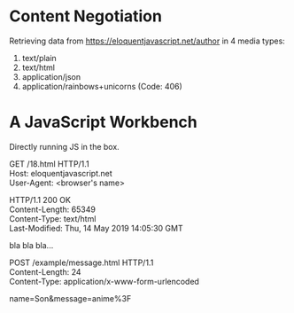 # Content Negotiation
Retrieving data from https://eloquentjavascript.net/author in 4 media types:

1. text/plain
1. text/html
1. application/json
1. application/rainbows+unicorns (Code: 406)

# A JavaScript Workbench
Directly running JS in the box.

GET /18.html HTTP/1.1 <br />
Host: eloquentjavascript.net <br />
User-Agent: <browser's name>

HTTP/1.1 200 OK <br />
Content-Length: 65349 <br />
Content-Type: text/html <br />
Last-Modified: Thu, 14 May 2019 14:05:30 GMT

<!doctype HTML>
bla bla bla...

POST /example/message.html HTTP/1.1 <br />
Content-Length: 24  <br />
Content-Type: application/x-www-form-urlencoded

name=Son&message=anime%3F
